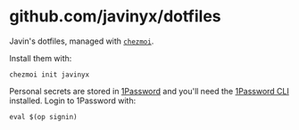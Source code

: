 # github.com/javinyx/dotfiles

Javin's dotfiles, managed with [`chezmoi`](https://github.com/twpayne/chezmoi).

Install them with:

```shell
chezmoi init javinyx
```

Personal secrets are stored in [1Password](https://1password.com) and you'll
need the [1Password CLI](https://developer.1password.com/docs/cli/) installed.
Login to 1Password with:

```shell
eval $(op signin)
```
